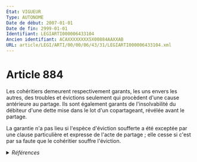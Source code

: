 ```yaml
---
État: VIGUEUR
Type: AUTONOME
Date de début: 2007-01-01
Date de fin: 2999-01-01
Identifiant: LEGIARTI000006433104
Ancien identifiant: ACAXXXXXXXX5X00884AAXXAB
URL: article/LEGI/ARTI/00/00/06/43/31/LEGIARTI000006433104.xml
---
```


<h1>Article 884</h1>

Les cohéritiers demeurent respectivement garants, les uns envers les autres, des
troubles et évictions seulement qui procèdent d'une cause antérieure au partage.
Ils sont également garants de l'insolvabilité du débiteur d'une dette mise dans
le lot d'un copartageant, révélée avant le partage.<br />

La garantie n'a pas lieu si l'espèce d'éviction soufferte a été exceptée par une
clause particulière et expresse de l'acte de partage ; elle cesse si c'est par
sa faute que le cohéritier souffre l'éviction.


<details>
  <summary><em>Références</em></summary>

  <h2>Articles faisant référence à l'article</h2>
  
  <ul>
    <li>
      <a href="https://legal.tricoteuses.fr//redirection/LEGIARTI000006284837?vers=git&vers=legifrance">LOI n° 2006-728 du 23 juin 2006 portant réforme des successions et des libéralités - article 3 ENTIEREMENT_MODIF</a> MODIFICATION cible
    </li>
    <li>
      <a href="https://legal.tricoteuses.fr//redirection/LEGIARTI000006284841?vers=git&vers=legifrance">LOI n° 2006-728 du 23 juin 2006 portant réforme des successions et des libéralités - article 7 ENTIEREMENT_MODIF</a> MODIFICATION cible
    </li>
  </ul>
  
  <h2>Références faites par l'article</h2>
  
  <ul>
    <li>
      CODIFICATION source Loi 1803-04-19
    </li>
    <li>
      2006-06-23 MODIFICATION source <a href="https://legal.tricoteuses.fr//redirection/LEGIARTI000006284837?vers=git&vers=legifrance">LOI n° 2006-728 du 23 juin 2006 portant réforme des successions et des libéralités - article 3 ENTIEREMENT_MODIF</a>
    </li>
    <li>
      2006-06-23 MODIFICATION source <a href="https://legal.tricoteuses.fr//redirection/LEGIARTI000006284841?vers=git&vers=legifrance">LOI n° 2006-728 du 23 juin 2006 portant réforme des successions et des libéralités - article 7 ENTIEREMENT_MODIF</a>
    </li>
  </ul>
</details>
